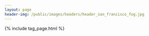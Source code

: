 ```yaml
---
layout: page
header-img: /public/images/headers/header_san_francisco_fog.jpg
---
```


{% include tag_page.html %}

